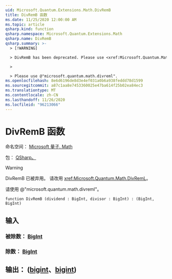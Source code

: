 ```yaml
---
uid: Microsoft.Quantum.Extensions.Math.DivRemB
title: DivRemB 函数
ms.date: 11/25/2020 12:00:00 AM
ms.topic: article
qsharp.kind: function
qsharp.namespace: Microsoft.Quantum.Extensions.Math
qsharp.name: DivRemB
qsharp.summary: >-
  > [!WARNING]

  > DivRemB has been deprecated. Please use <xref:Microsoft.Quantum.Math.DivRemL> instead.

  >

  > Please use @"microsoft.quantum.math.divreml".
ms.openlocfilehash: 8e6d6196de8d3e4ef031a0b6a938feddd78d1599
ms.sourcegitcommit: a87c1aa8e7453360025e47ba614f25b02ea84ec3
ms.translationtype: MT
ms.contentlocale: zh-CN
ms.lasthandoff: 11/26/2020
ms.locfileid: "96213066"
---
```

# <a name="divremb-function"></a>DivRemB 函数

命名空间： [Microsoft 量子. Math](xref:Microsoft.Quantum.Extensions.Math)

包： [QSharp。](https://nuget.org/packages/Microsoft.Quantum.QSharp.Core)


> [!WARNING]
> DivRemB 已被弃用。 请改用 <xref:Microsoft.Quantum.Math.DivRemL>。
>
> 请使用 @"microsoft.quantum.math.divreml"。



```qsharp
function DivRemB (dividend : BigInt, divisor : BigInt) : (BigInt, BigInt)
```


## <a name="input"></a>输入

### <a name="dividend--bigint"></a>被除数： [BigInt](xref:microsoft.quantum.lang-ref.bigint)




### <a name="divisor--bigint"></a>除数： [BigInt](xref:microsoft.quantum.lang-ref.bigint)





## <a name="output--bigintbigint"></a>输出： ([bigint](xref:microsoft.quantum.lang-ref.bigint)、[bigint](xref:microsoft.quantum.lang-ref.bigint)) 

